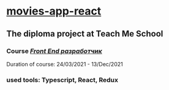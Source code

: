 # [movies-app-react](https://b74d0c09.movies-app-react.pages.dev/)
## The diploma project at Teach Me School 
### Course *[Front End разработчик](https://teachmeskills.by/kursy-programmirovaniya/frontend-html-css-javascript-minsk)*
Duration of course: 24/03/2021 - 13/Dec/2021

### used tools: Typescript, React, Redux
